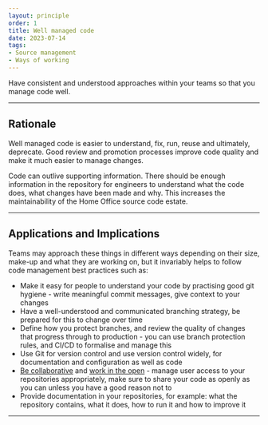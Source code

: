 ```yaml
---
layout: principle
order: 1
title: Well managed code
date: 2023-07-14
tags:
- Source management
- Ways of working
---
```


Have consistent and understood approaches within your teams so that you manage code well.

---

## Rationale

Well managed code is easier to understand, fix, run, reuse and ultimately, deprecate. Good review and promotion processes improve code quality and make it much easier to manage changes.

Code can outlive supporting information. There should be enough information in the repository for engineers to understand what the code does, what changes have been made and why. This increases the maintainability of the Home Office source code estate.

---

## Applications and Implications

Teams may approach these things in different ways depending on their size, make-up and what they are working on, but it invariably helps to follow code management best practices such as:

- Make it easy for people to understand your code by practising good git hygiene - write meaningful commit messages, give context to your changes
- Have a well-understood and communicated branching strategy, be prepared for this to change over time
- Define how you protect branches, and review the quality of changes that progress through to production - you can use branch protection rules, and CI/CD to formalise and manage this
- Use Git for version control and use version control widely, for documentation and configuration as well as code
- [Be collaborative](/principles/be-collaborative/) and [work in the open](/principles/work-in-the-open/) - manage user access to your repositories appropriately, make sure to share your code as openly as you can unless you have a good reason not to
- Provide documentation in your repositories, for example: what the repository contains, what it does, how to run it and how to improve it

---
